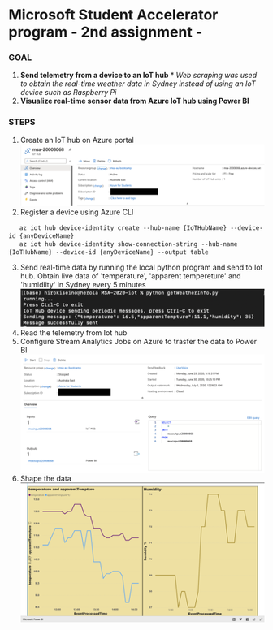# Microsoft Student Accelerator program - 2nd assignment -


### GOAL ###

1. **Send telemetry from a device to an IoT hub**  * *Web scraping was used to obtain the real-time weather data in Sydney instead of using an IoT device such as Raspberry Pi*
2. **Visualize real-time sensor data from Azure IoT hub using Power BI**


### STEPS ###
1. Create an IoT hub on Azure portal
![createHub](https://github.com/hiroki0116/MSA-iot-2020/blob/image/iotHub.png)
2. Register a device using Azure CLI
```
   az iot hub device-identity create --hub-name {IoTHubName} --device-id {anyDeviceName}
   az iot hub device-identity show-connection-string --hub-name {IoTHubName} --device-id {anyDeviceName} --output table
```
3. Send real-time data by running the local python program and send to Iot hub. Obtain live data of 'temperature', 'apparent tempereture' and 'humidiity' in Sydney every 5 minutes
![createHub](https://github.com/hiroki0116/MSA-iot-2020/blob/image/createHub.png)
4. Read the telemetry from Iot hub
5. Configure Stream Analytics Jobs on Azure to trasfer the data to Power BI
![createHub](https://github.com/hiroki0116/MSA-iot-2020/blob/image/streamAnalyticsJob.png)
6. Shape the data
![createHub](https://github.com/hiroki0116/MSA-iot-2020/blob/image/powerBI.png)


